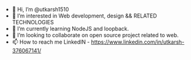- 👋 Hi, I’m @utkarsh1510
- 👀 I’m interested in Web development, design && RELATED TECHNOLOGIES
- 🌱 I’m currently learning NodeJS and loopback.
- 💞️ I’m looking to collaborate on open source project related to web.
- 📫 How to reach me LinkedIN - https://www.linkedin.com/in/utkarsh-376067141/

<!---
utkarsh1510/utkarsh1510 is a ✨ special ✨ repository because its `README.md` (this file) appears on your GitHub profile.
You can click the Preview link to take a look at your changes.
--->

